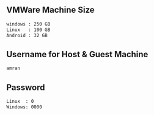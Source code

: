 ## VMWare Machine Size
```sh
windows : 250 GB
Linux   : 100 GB
Android : 32 GB
```
## Username for Host & Guest Machine
```sh
amran
```
## Password
```sh
Linux  : 0
Windows: 0000
```
